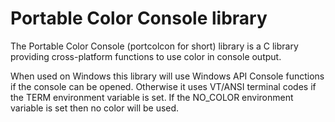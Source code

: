 # Portable Color Console library
The Portable Color Console (portcolcon for short) library is a C library providing cross-platform functions to use color in console output.

When used on Windows this library will use Windows API Console functions if the console can be opened.
Otherwise it uses VT/ANSI terminal codes if the TERM environment variable is set.
If the NO_COLOR environment variable is set then no color will be used.